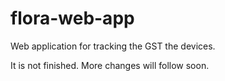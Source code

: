 # flora-web-app
Web application for tracking the GST the devices. 

It is not finished.
More changes will follow soon.
